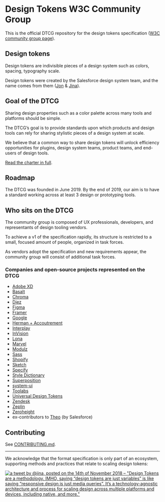 # Design Tokens W3C Community Group

This is the official DTCG repository for the design tokens specification ([W3C community group page](https://www.w3.org/community/design-tokens/)).

## Design tokens

Design tokens are indivisible pieces of a design system such as colors, spacing, typography scale.

Design tokens were created by the Salesforce design system team, and the name comes from them ([Jon](https://twitter.com/jonnylevine) & [Jina](https://twitter.com/jina)).

## Goal of the DTCG

Sharing design properties such as a color palette across many tools and platforms should be simple.

The DTCG’s goal is to provide standards upon which products and design tools can rely for sharing stylistic pieces of a design system at scale.

We believe that a common way to share design tokens will unlock efficiency opportunities for plugins, design system teams, product teams, and end-users of design tools.

[Read the charter in full](https://github.com/design-tokens/community-group/blob/master/CHARTER.md).

## Roadmap

The DTCG was founded in June 2019. By the end of 2019, our aim is to have a standard working across at least 3 design or prototyping tools.

## Who sits on the DTCG

The community group is composed of UX professionals, developers, and representants of design tooling vendors.

To achieve a v1 of the specification rapidly, its structure is restricted to a small, focused amount of people, organized in task forces.

As vendors adopt the specification and new requirements appear, the community group will consist of additional task forces.

### Companies and open-source projects represented on the DTCG

- [Adobe XD](https://www.adobe.com/products/xd.html)
- [Basalt](https://www.basalt.io/)
- [Chroma](https://hichroma.com)
- [Diez](https://diez.org)
- [Figma](https://figma.com)
- [Framer](https://www.framer.com)
- [Google](https://www.google.com)
- [Herman + Accoutrement](https://oddbird.net/herman/)
- [Interplay](https://interplayapp.com)
- [InVision](https://www.invisionapp.com)
- [Lona](https://github.com/airbnb/Lona)
- [Marvel](https://marvelapp.com)
- [Modulz](https://www.modulz.app)
- [Sass](https://www.sass-lang.com)
- [Shopify](https://www.shopify.com)
- [Sketch](https://www.sketch.com/)
- [Specify](https://www.specifyapp.com/)
- [Style Dictionary](https://amzn.github.io/style-dictionary)
- [Superposition](https://superposition.design)
- [system-ui](https://github.com/system-ui)
- [Toolabs](https://www.toolabs.com)
- [Universal Design Tokens](https://github.com/universal-design-tokens/udt)
- [Zendesk](https://www.zendesk.com)
- [Zeplin](https://zeplin.io)
- [Zeroheight](https://www.zeroheight.com)
- ex-contributors to [Theo](https://github.com/salesforce-ux/theo) (by Salesforce)

## Contributing

See [CONTRIBUTING.md](https://github.com/design-tokens/community-group/blob/master/CONTRIBUTING.md).

---

We acknowledge that the format specification is only part of an ecosystem, supporting methods and practices that relate to scaling design tokens:

[![a tweet by @jina, posted on the 14th of November 2018 – "Design Tokens are a methodology. IMHO, saying “design tokens are just variables” is like saying “responsive design is just media queries”. It’s a technology-agnostic architecture and process for scaling design across multiple platforms and devices, including native, and more."](https://user-images.githubusercontent.com/85783/59956860-eeb5ee00-9447-11e9-8ea3-3bb6c158bc1a.png)](https://twitter.com/jina/status/1062808011301965825)
